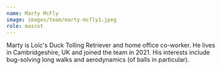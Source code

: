 ```yaml
---
name: Marty McFly
image: images/team/marty-mcfly1.jpeg
role: mascot
---
```


Marty is Loïc's Duck Tolling Retriever and home office co-worker.
He lives in Cambridgeshire, UK and joined the team in 2021.
His interests include bug-solving long walks and aerodynamics (of balls in particular).
